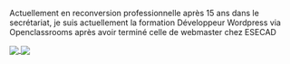 Actuellement en reconversion professionnelle après 15 ans dans le secrétariat, je suis actuellement la formation Développeur Wordpress via Openclassrooms après avoir terminé celle de webmaster chez ESECAD

<a href="https://github.com/VanessaFauvet/github-readme-stats">
  <img align="center" src="[![Les Stats GitHub de Vanessa](https://github-readme-stats.vercel.app/api?username=VanessaFauvet&theme=dracula)](https://github.com/VanessaFauvet/github-readme-stats)" />
</a>
<a href="https://github.com/anuraghazra/convoychat">
  <img align="center" src="https://github-readme-stats.vercel.app/api?username=VanessaFauvet&show_icons=true&theme=dracula" />
</a>
